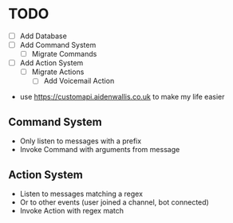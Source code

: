 # TODO
- [ ] Add Database
- [ ] Add Command System
    - [ ] Migrate Commands
- [ ] Add Action System
    - [ ] Migrate Actions
        - [ ] Add Voicemail Action
* use https://customapi.aidenwallis.co.uk to make my life easier

## Command System
* Only listen to messages with a prefix
* Invoke Command with arguments from message

## Action System
* Listen to messages matching a regex
* Or to other events (user joined a channel, bot connected)
* Invoke Action with regex match
